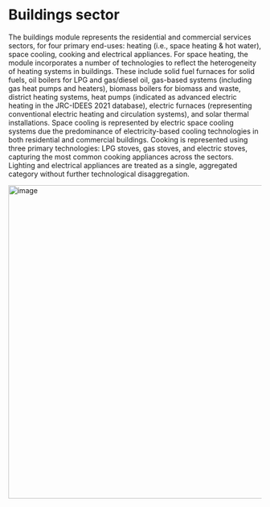 # Buildings sector
The buildings module represents the residential and commercial services sectors, for four primary end-uses: heating (i.e., space heating & hot water), space cooling, cooking and electrical appliances. 
For space heating, the module incorporates a number of technologies to reflect the heterogeneity of heating systems in buildings. These include solid fuel furnaces for solid fuels, oil boilers for LPG and gas/diesel oil, gas-based systems (including gas heat pumps and heaters), biomass boilers for biomass and waste, district heating systems, heat pumps (indicated as advanced electric heating in the JRC-IDEES 2021 database), electric furnaces (representing conventional electric heating and circulation systems), and solar thermal installations.
Space cooling is represented by electric space cooling systems due the predominance of electricity-based cooling technologies in both residential and commercial buildings. Cooking is represented using three primary technologies: LPG stoves, gas stoves, and electric stoves, capturing the most common cooking appliances across the sectors. Lighting and electrical appliances are treated as a single, aggregated category without further technological disaggregation. 

<img width="1079" height="623" alt="image" src="https://github.com/user-attachments/assets/95e7eb59-95f3-429a-bffd-1e0f0a1d3be5" />
